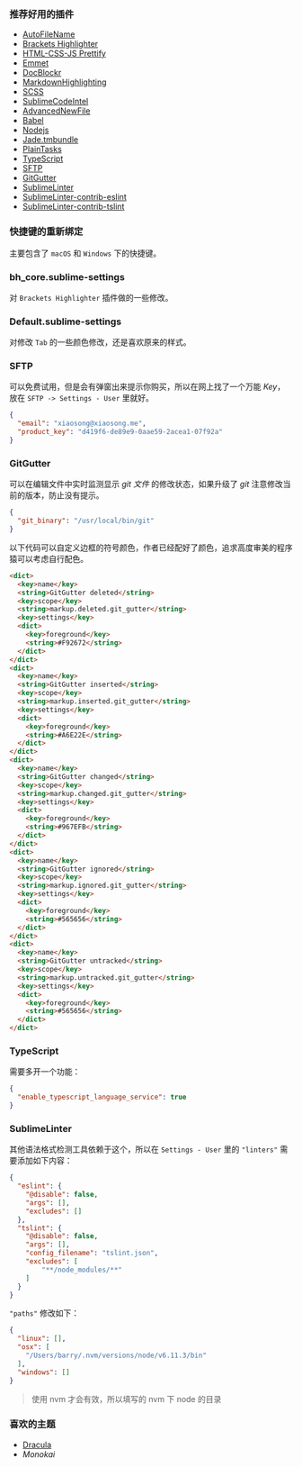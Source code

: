 ### 推荐好用的插件

* [AutoFileName][1]
* [Brackets Highlighter][3]
* [HTML-CSS-JS Prettify][4]
* [Emmet][5]
* [DocBlockr][6]
* [MarkdownHighlighting][8]
* [SCSS][9]
* [SublimeCodeIntel][11]
* [AdvancedNewFile][12]
* [Babel][13]
* [Nodejs][14]
* [Jade.tmbundle][15]
* [PlainTasks][16]
* [TypeScript][18]
* [SFTP][19]
* [GitGutter][20]
* [SublimeLinter][21]
* [SublimeLinter-contrib-eslint][22]
* [SublimeLinter-contrib-tslint][23]

### 快捷键的重新绑定

主要包含了 `macOS` 和 `Windows` 下的快捷键。

### bh_core.sublime-settings

对 `Brackets Highlighter` 插件做的一些修改。

### Default.sublime-settings

对修改 `Tab` 的一些颜色修改，还是喜欢原来的样式。

### SFTP

可以免费试用，但是会有弹窗出来提示你购买，所以在网上找了一个万能 *Key*，放在 `SFTP -> Settings - User` 里就好。

```json
{
  "email": "xiaosong@xiaosong.me",
  "product_key": "d419f6-de89e9-0aae59-2acea1-07f92a"
}
```

### GitGutter

可以在编辑文件中实时监测显示 *git 文件* 的修改状态，如果升级了 *git* 注意修改当前的版本，防止没有提示。

```json
{
  "git_binary": "/usr/local/bin/git"
}
```

以下代码可以自定义边框的符号颜色，作者已经配好了颜色，追求高度审美的程序猿可以考虑自行配色。

```html
<dict>
  <key>name</key>
  <string>GitGutter deleted</string>
  <key>scope</key>
  <string>markup.deleted.git_gutter</string>
  <key>settings</key>
  <dict>
    <key>foreground</key>
    <string>#F92672</string>
  </dict>
</dict>
<dict>
  <key>name</key>
  <string>GitGutter inserted</string>
  <key>scope</key>
  <string>markup.inserted.git_gutter</string>
  <key>settings</key>
  <dict>
    <key>foreground</key>
    <string>#A6E22E</string>
  </dict>
</dict>
<dict>
  <key>name</key>
  <string>GitGutter changed</string>
  <key>scope</key>
  <string>markup.changed.git_gutter</string>
  <key>settings</key>
  <dict>
    <key>foreground</key>
    <string>#967EFB</string>
  </dict>
</dict>
<dict>
  <key>name</key>
  <string>GitGutter ignored</string>
  <key>scope</key>
  <string>markup.ignored.git_gutter</string>
  <key>settings</key>
  <dict>
    <key>foreground</key>
    <string>#565656</string>
  </dict>
</dict>
<dict>
  <key>name</key>
  <string>GitGutter untracked</string>
  <key>scope</key>
  <string>markup.untracked.git_gutter</string>
  <key>settings</key>
  <dict>
    <key>foreground</key>
    <string>#565656</string>
  </dict>
</dict>
```

### TypeScript

需要多开一个功能：

```json
{
  "enable_typescript_language_service": true
}
```

### SublimeLinter

其他语法格式检测工具依赖于这个，所以在 `Settings - User` 里的 `"linters"` 需要添加如下内容：

```json
{
  "eslint": {
    "@disable": false,
    "args": [],
    "excludes": []
  },
  "tslint": {
    "@disable": false,
    "args": [],
    "config_filename": "tslint.json",
    "excludes": [
        "**/node_modules/**"
    ]
  }
}
```

`"paths"` 修改如下：
```json
{
  "linux": [],
  "osx": [
    "/Users/barry/.nvm/versions/node/v6.11.3/bin"
  ],
  "windows": []
}
```

> 使用 nvm 才会有效，所以填写的 nvm 下 node 的目录

### 喜欢的主题

* [Dracula][10]
* *Monokai*

[1]: https://github.com/BoundInCode/AutoFileName	
[3]: https://github.com/facelessuser/BracketHighlighter
[4]: https://github.com/victorporof/Sublime-HTMLPrettify
[5]: http://emmet.io/
[6]: https://github.com/spadgos/sublime-jsdocs
[8]: https://github.com/braver/MarkdownHighlighting
[9]: https://github.com/MarioRicalde/SCSS.tmbundle
[10]: http://zenorocha.github.io/dracula-theme/
[11]: https://github.com/SublimeCodeIntel/SublimeCodeIntel
[12]: https://github.com/skuroda/Sublime-AdvancedNewFile
[13]: https://babeljs.io/
[14]: https://github.com/tanepiper/SublimeText-Nodejs
[15]: https://github.com/davidrios/jade-tmbundle
[16]: https://github.com/vuejs/vue-syntax-highlight
[18]: https://github.com/Microsoft/TypeScript-Sublime-Plugin
[19]: https://wbond.net/sublime_packages/sftp
[20]: https://github.com/jisaacks/GitGutter
[21]: https://github.com/SublimeLinter/SublimeLinter3
[22]: https://github.com/roadhump/SublimeLinter-eslint
[23]: https://github.com/lavrton/SublimeLinter-contrib-tslint
